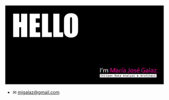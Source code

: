 ![](https://raw.githubusercontent.com/mjgalaz/mjgalaz/main/imagen%20presentacion%20github.jpg)
- ✉  mjgalaz@gmail.com


